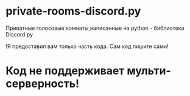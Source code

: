 # private-rooms-discord.py
Приватные голосовые комнаты,написанные на python - библиотека Discord.py


!Я предоставил вам только часть кода. Сам код пишите сами!
# Код не поддерживает мульти-серверность!
